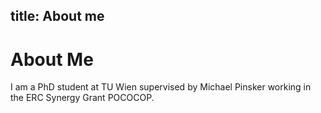 title: About me
---

# About Me

I am a PhD student at TU Wien supervised by Michael Pinsker working in the ERC Synergy Grant POCOCOP.
